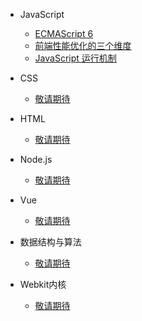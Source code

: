 - JavaScript
    - [ECMAScript 6](javascript/es6/let-and-const.md)
    - [前端性能优化的三个维度](javascript/2017-06-21.md)
    - [JavaScript 运行机制](javascript/mechanism.md)

- CSS
    - [敬请期待](css)

- HTML
    - [敬请期待](html)
    
- Node.js
    - [敬请期待](node)
 
- Vue
    - [敬请期待](vue)
    
- 数据结构与算法
    - [敬请期待](algorithms)
    
- Webkit内核    
    - [敬请期待](webkit)

